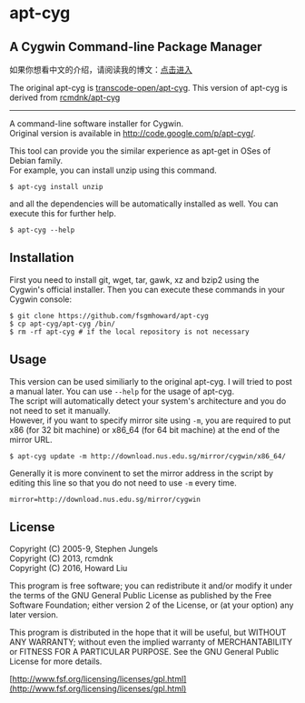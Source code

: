 # apt-cyg
## A Cygwin Command-line Package Manager

如果你想看中文的介绍，请阅读我的博文：[点击进入](https://blog.ixnet.work/2016/02/27/apt-cyg/)

The original apt-cyg is [transcode-open/apt-cyg](https://github.com/transcode-open/apt-cyg).
This version of apt-cyg is derived from [rcmdnk/apt-cyg](https://github.com/rcmdnk/apt-cyg)  

- - -

A command-line software installer for Cygwin.  
Original version is available in http://code.google.com/p/apt-cyg/.

This tool can provide you the similar experience as apt-get in OSes of Debian family.  
For example, you can install unzip using this command.

    $ apt-cyg install unzip

and all the dependencies will be automatically installed as well.
You can execute this for further help.

    $ apt-cyg --help


## Installation
First you need to install git, wget, tar, gawk, xz and bzip2 using the Cygwin's official installer.
Then you can execute these commands in your Cygwin console:

    $ git clone https://github.com/fsgmhoward/apt-cyg 
    $ cp apt-cyg/apt-cyg /bin/ 
    $ rm -rf apt-cyg # if the local repository is not necessary 

## Usage
This version can be used similiarly to the original apt-cyg. I will tried to post a manual later. You can use `--help` for the usage of apt-cyg.  
The script will automatically detect your system's architecture and you do not need to set it manually.  
However, if you want to specify mirror site using `-m`, you are required to put x86 (for 32 bit machine) or x86_64 (for 64 bit machine) at the end of the mirror URL.

    $ apt-cyg update -m http://download.nus.edu.sg/mirror/cygwin/x86_64/

Generally it is more convinent to set the mirror address in the script by editing this line so that you do not need to use `-m` every time.

    mirror=http://download.nus.edu.sg/mirror/cygwin


## License
Copyright (C) 2005-9, Stephen Jungels  
Copyright (C) 2013, rcmdnk  
Copyright (C) 2016, Howard Liu  

This program is free software; you can redistribute it and/or
modify it under the terms of the GNU General Public License
as published by the Free Software Foundation; either version 2
of the License, or (at your option) any later version.

This program is distributed in the hope that it will be useful,
but WITHOUT ANY WARRANTY; without even the implied warranty of
MERCHANTABILITY or FITNESS FOR A PARTICULAR PURPOSE.  See the
GNU General Public License for more details.

[http://www.fsf.org/licensing/licenses/gpl.html](http://www.fsf.org/licensing/licenses/gpl.html)